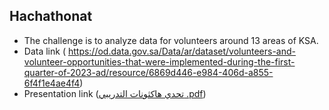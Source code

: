 ## Hachathonat

* The challenge is to analyze data for volunteers around 13 areas of KSA.
* Data link ( https://od.data.gov.sa/Data/ar/dataset/volunteers-and-volunteer-opportunities-that-were-implemented-during-the-first-quarter-of-2023-ad/resource/6869d446-e984-406d-a855-6f4f1e4ae4f4)
* Presentation link ([تحدي هاكثونات التدريبي .pdf](https://github.com/Marwah-alothayqi/Hachathonat/files/12209186/default.pdf))



